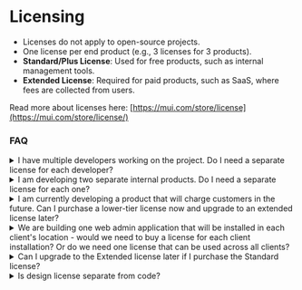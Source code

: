 # Licensing

* Licenses do not apply to open-source projects.
* One license per end product (e.g., 3 licenses for 3 products).
* **Standard/Plus License**: Used for free products, such as internal management tools.
* **Extended License**: Required for paid products, such as SaaS, where fees are collected from users.

Read more about licenses here:  [https://mui.com/store/license](https://mui.com/store/license/)

### FAQ

<details>

<summary>I have multiple developers working on the project. Do I need a separate license for each developer?</summary>

The license is based on the product, not the number of developers. You only need one license per product, regardless of how many developers are working on it.

</details>

<details>

<summary>I am developing two separate internal products. Do I need a separate license for each one?</summary>

Yes, you will need a separate license for each product, even if they are internal. Licenses are typically issued on a per-product basis, meaning each product requires its own license, regardless of whether it’s for internal use or external distribution.

</details>

<details>

<summary>I am currently developing a product that will charge customers in the future. Can I purchase a lower-tier license now and upgrade to an extended license later?</summary>

Yes, you can start with a lower license and upgrade to an extended license later. If your product evolves to a point where you charge customers, you'll need to upgrade to the extended license to comply with the terms of use. Just contact us when you're ready to upgrade, and we can provide a discount code for the upgrade process

</details>

<details>

<summary>We are building one web admin application that will be installed in each client's location - would we need to buy a license for each client installation? Or do we need one license that can be used across all clients?</summary>

Yes, you can use the one license for your single-end product which you can use for your multiple client's location. In the end, it is your one Single Product.

</details>

<details>

<summary>Can I upgrade to the Extended license later if I purchase the Standard license?</summary>

yes, you can do that but if your product is Saas based product, it is advisable to buy an extended license from the beginning to avoid any legal issues later.

</details>

<details>

<summary>Is design license separate from code?</summary>

There is no separate license.&#x20;

</details>
